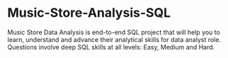 # Music-Store-Analysis-SQL
Music Store Data Analysis is end-to-end SQL project that will help you to learn, understand and advance their analytical skills for data analyst role. Questions involve deep SQL skills at all levels: Easy, Medium and Hard. 
